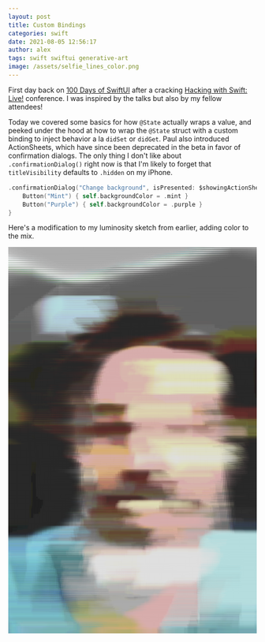```yaml
---
layout: post
title: Custom Bindings
categories: swift
date: 2021-08-05 12:56:17
author: alex
tags: swift swiftui generative-art
image: /assets/selfie_lines_color.png
---
```


First day back on [100 Days of SwiftUI](https://www.hackingwithswift.com/100/swiftui) after a cracking [Hacking with Swift: Live!](https://www.hackingwithswift.com/live) conference. I was inspired by the talks but also by my fellow attendees!

Today we covered some basics for how `@State` actually wraps a value, and peeked under the hood at how to wrap the `@State` struct with a custom binding to inject behavior a la `didSet` or `didGet`. Paul also introduced ActionSheets, which have since been deprecated in the beta in favor of confirmation dialogs. The only thing I don't like about `.confirmationDialog()` right now is that I'm likely to forget that `titleVisibility` defaults to `.hidden` on my iPhone.

```swift
.confirmationDialog("Change background", isPresented: $showingActionSheet, titleVisibility: .visible) {
    Button("Mint") { self.backgroundColor = .mint }
    Button("Purple") { self.backgroundColor = .purple }
}
```

Here's a modification to my luminosity sketch from earlier, adding color to the mix.

![Selfie with Lines, Color](/assets/selfie_lines_color.png)
